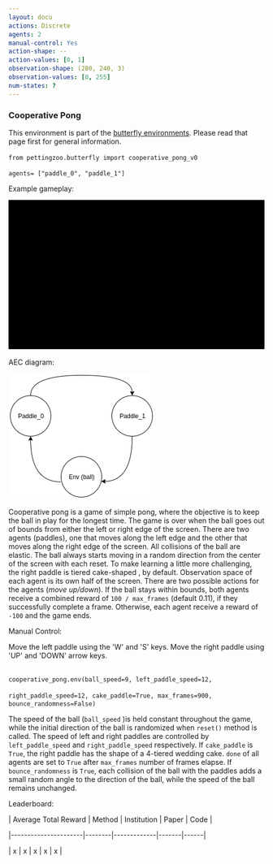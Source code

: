 ```yaml
---
layout: docu
actions: Discrete
agents: 2
manual-control: Yes
action-shape: --
action-values: [0, 1]
observation-shape: (280, 240, 3)
observation-values: [0, 255]
num-states: ?
---
```



### Cooperative Pong



This environment is part of the [butterfly environments](../butterfly). Please read that page first for general information.





`from pettingzoo.butterfly import cooperative_pong_v0`



`agents= ["paddle_0", "paddle_1"]`



Example gameplay:



![](butterfly_cooperative_pong.gif)



AEC diagram:



![](cooperative_pong_aec.png)



Cooperative pong is a game of simple pong, where the objective is to keep the ball in play for the longest time. The game is over when the ball goes out of bounds from either the left or right edge of the screen. There are two agents (paddles), one that moves along the left edge and the other that moves along the right edge of the screen. All collisions of the ball are elastic. The ball always starts moving in a random direction from the center of the screen with each reset. To make learning a little more challenging, the right paddle is tiered cake-shaped , by default. Observation space of each agent is its own half of the screen. There are two possible actions for the agents (_move up/down_). If the ball stays within bounds, both agents receive a combined reward of `100 / max_frames` (default 0.11), if they successfully complete a frame. Otherwise, each agent receive a reward of `-100` and the game ends.





Manual Control:



Move the left paddle using the 'W' and 'S' keys. Move the right paddle using 'UP' and 'DOWN' arrow keys.



```

cooperative_pong.env(ball_speed=9, left_paddle_speed=12,

right_paddle_speed=12, cake_paddle=True, max_frames=900, bounce_randomness=False)

```



The speed of the ball (`ball_speed` )is held constant throughout the game, while the initial direction of the ball is randomized when `reset()` method is called. The speed of left and right paddles are controlled by `left_paddle_speed` and `right_paddle_speed` respectively. If `cake_paddle` is `True`, the right paddle has the shape of a 4-tiered wedding cake. `done` of all agents are set to `True` after `max_frames` number of frames elapse. If `bounce_randomness` is `True`, each collision of the ball with the paddles adds a small random angle to the direction of the ball, while the speed of the ball remains unchanged.



Leaderboard:



| Average Total Reward | Method | Institution | Paper | Code |

|----------------------|--------|-------------|-------|------|

| x                    | x      | x           | x     | x    |
